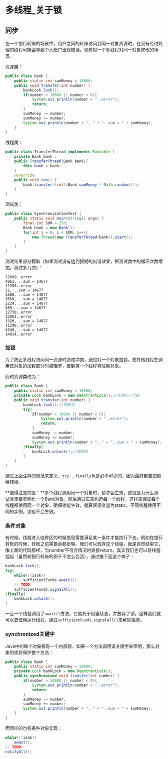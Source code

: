 # 多线程\_关于锁

## 同步

在一个银行转账的场景中，用户之间的转账访问到同一对象资源时，在没有经过处理的线程可能会导致个人账户出现错误。现模拟一个多线程对同一对象修改的场景。

资源类：

```java
public class Bank {
    public static int sumMoney = 10000;
    public void transfer(int number) {
        bankLock.lock();
        if(number > 10000 || number < 0){
            System.out.println(number + "..error");
            return;
        }
        sumMoney -= number;
        sumMoney += number;
        System.out.println(number + ", " + "..sum = " + sumMoney);
    }
}
```

线程类：

```java
public class TransferThread implements Runnable {
    private Bank bank ;    
    public TransferThread(Bank bank){
        this.bank = bank;
    }    
    @Override
    public void run() {
        bank.transfer((int)(Bank.sumMoney * Math.random()));
    }
}
```

测试类：

```java
public class SynchronizationTest {    
    public static void main(String[] args) {
        final int SUM = 250; 
        Bank bank = new Bank();
        for(int i = 0; i < SUM; i++){
            new Thread(new TransferThread(bank)).start();
        }                
    }
}
```

测试结果部分截取（如果测试没有达到预期的出错效果，把测试类中的循环次数增加，测试多几次）：

```
12680..error
4061, ..sum = 14677
11358..error
21, ..sum = 14677
3688, ..sum = 14677
3650, ..sum = 14677
2224, ..sum = 14677
589, ..sum = 14677
12738..error
12862..error
3320, ..sum = 14677
11298..error
4940, ..sum = 14677
14014..error
```

### 加锁

为了防止多线程访问同一资源时造成冲突，通过对一个对象加锁，使其他线程在调用该对象的加锁部分时被阻塞，直到第一个线程释放锁对象。

此时资源类改为：

```java
public class Bank {
    public static int sumMoney = 10000;
    private Lock bankLock = new ReentrantLock();//实例化一个锁
    public void transfer(int number) {
        bankLock.lock();//获取锁
        try{
            if(number > 10000 || number < 0){
                System.out.println(number + "..error");
                return;
            }
            sumMoney -= number;
            sumMoney += number;
            System.out.println(number + ", " + "..sum = " + sumMoney);
        }finally{
            bankLock.unlock();//释放锁
        }
    }
}
```

通过上面注释的规范来定义，`try...finally`也是必不可少的，因为最终都要把锁给释掉。

**值得注意的是：**多个线程调用同一个对象时，锁才会生效，这就是为什么测试类里要实例化一个Bank对象，然后通过它来构造每一个线程，这样来保证每个线程都使用同一个对象，确保锁能生效，就算资源变量为static，不同线程使用不同的实例，锁也不会生效。

### 条件对象

有时候，线程进入临界区的时候发现需要满足某一条件才能执行下去，例如在银行转账的时候，转账之前需要余额足够。我们可以放弃这个线程，就是自然结束它，像上面的代码那样，当number不符合情况时直接return。其实我们也可以将线程挂起（虽然和银行转账的例子不怎么合适），通过像下面这个样子：

```java
bankLock.lock();
try{
    while(!(isok))
        sufficientFunds.await();
    // TODO
    sufficientFunds.signalAll();
}finally{
    bankLock.unlock();
}
```

一旦一个线程调用了`await()`方法，它就处于阻塞状态，并放弃了锁，这样我们就可以去使用运行线程，通过`sufficientFunds.signalAll()`来解除阻塞。

### synchronized关键字

Java中的每个对象都有一个内部锁，如果一个方法调用该关键字来申明，那么对象的锁将保护整个方法：

```java
public class Bank {
    public static int sumMoney = 10000;
    private Lock bankLock = new ReentrantLock();
    public synchronized void transfer(int number) {
        if(number > 10000 || number < 0){
            System.out.println(number + "..error");
            return;
        }
        sumMoney -= number;
        sumMoney += number;
        System.out.println(number + ", " + "..sum = " + sumMoney);
    }
}
```

而同样的也有条件对象实现：

```java
while(!(isok))
    await();
// TODO
notifyAll();
```



